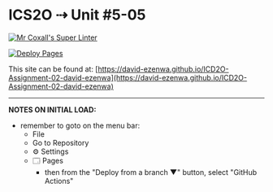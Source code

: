# ICS2O ⇢ Unit #5-05

[![Mr Coxall's Super Linter](https://github.com/david-ezenwa/ICD2O-Assignment-02-david-ezenwa/workflows/Mr%20Coxall's%20Super%20Linter/badge.svg)](https://github.com/david-ezenwa/ICD2O-Assignment-02-david-ezenwa/actions)

[![Deploy Pages](https://github.com/david-ezenwa/ICD2O-Assignment-02-david-ezenwa/workflows/Deploy%20Pages/badge.svg)](https://github.com/david-ezenwa/ICD2O-Assignment-02-david-ezenwa/actions)

This site can be found at: [https://david-ezenwa.github.io/ICD2O-Assignment-02-david-ezenwa](https://david-ezenwa.github.io/ICD2O-Assignment-02-david-ezenwa)

---

**NOTES ON INITIAL LOAD:**
- remember to goto on the menu bar:
  - File
  - Go to Repository
  - ⚙ Settings
  - 🗔 Pages
    - then from the "Deploy from a branch ▼" button, select "GitHub Actions"
